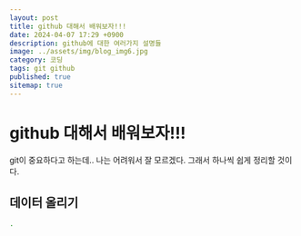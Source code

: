 ```yaml
---
layout: post
title: github 대해서 배워보자!!!
date: 2024-04-07 17:29 +0900
description: github에 대한 여러가지 설명들
image: ../assets/img/blog_img6.jpg
category: 코딩
tags: git github
published: true
sitemap: true
---
```


# github 대해서 배워보자!!!
git이 중요하다고 하는데.. 나는 어려워서 잘 모르겠다.
그래서 하나씩 쉽게 정리할 것이다.

## 데이터 올리기
````bash
.
````